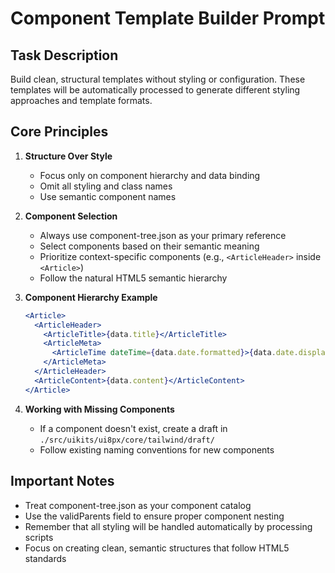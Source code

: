 # Component Template Builder Prompt

## Task Description
Build clean, structural templates without styling or configuration. These templates will be automatically processed to generate different styling approaches and template formats.

## Core Principles

1. **Structure Over Style**
   - Focus only on component hierarchy and data binding
   - Omit all styling and class names
   - Use semantic component names

2. **Component Selection**
   - Always use component-tree.json as your primary reference
   - Select components based on their semantic meaning
   - Prioritize context-specific components (e.g., `<ArticleHeader>` inside `<Article>`)
   - Follow the natural HTML5 semantic hierarchy

3. **Component Hierarchy Example**
   ```jsx
   <Article>
     <ArticleHeader>
       <ArticleTitle>{data.title}</ArticleTitle>
       <ArticleMeta>
         <ArticleTime dateTime={data.date.formatted}>{data.date.display}</ArticleTime>
       </ArticleMeta>
     </ArticleHeader>
     <ArticleContent>{data.content}</ArticleContent>
   </Article>
   ```

4. **Working with Missing Components**
   - If a component doesn't exist, create a draft in `./src/uikits/ui8px/core/tailwind/draft/`
   - Follow existing naming conventions for new components

## Important Notes
- Treat component-tree.json as your component catalog
- Use the validParents field to ensure proper component nesting
- Remember that all styling will be handled automatically by processing scripts
- Focus on creating clean, semantic structures that follow HTML5 standards
